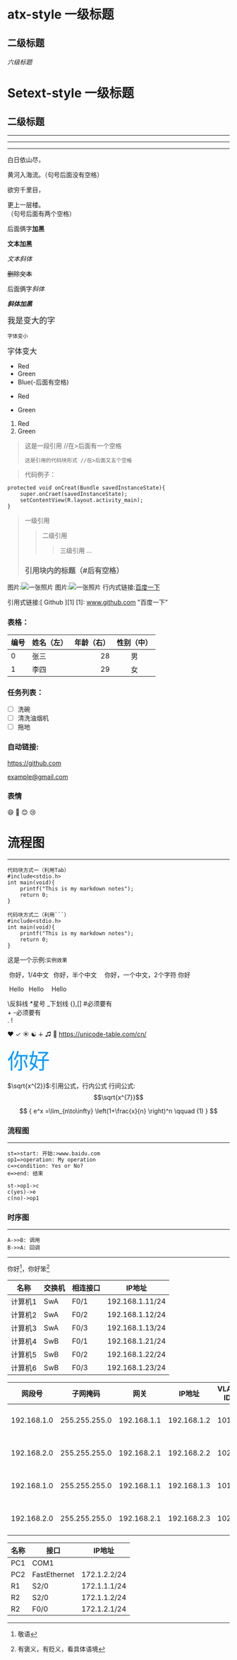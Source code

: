 # atx-style 一级标题
## 二级标题
###### 六级标题

Setext-style 一级标题
======
二级标题
---------------
***
-----
______


白日依山尽，

黄河入海流。（句号后面没有空格）

欲穷千里目，

更上一层楼。  
（句号后面有两个空格）

后面俩字**加黑**

__文本加黑__

_文本斜体_

~~删除文本~~

后面俩字*斜体*

***斜体加黑***

<font size=4>我是变大的字</font>

<small>字体变小</small>

<big>字体变大</big>

- Red
- Green
- Blue(-后面有空格)

* Red
+ Green

1. Red
2. Green

> 这是一段引用  //在>后面有一个空格
>
>     这是引用的代码块形式 //在>后面又五个空格

>代码例子：
>
    protected void onCreat(Bundle savedInstanceState){
        super.onCraet(savedInstanceState);
        setContentView(R.layout.activity_main);
    }

>一级引用
>>二级引用
>>>三级引用
...
>### 引用块内的标题（#后有空格）

图片:![一张照片](https://mazhuang.org/favicon.ico "favion")
图片:![一张照片](./test.png)
行内式链接:[百度一下](www.baidu.com "带名字，也可以不要")

引用式链接:[ Github ][1]
[1]: www.github.com  "百度一下"

### 表格：
|编号|姓名（左）|年龄（右）|性别（中）|
|---|:----|---:|:----:|
|0|张三|28|男|
|1|李四|29|女|

### 任务列表：
- [ ] 洗碗
- [ ] 清洗油烟机
- [ ] 拖地

### 自动链接:
https://github.com

<example@gmail.com>

### 表情
:smile: :camel: :blush: :cry:



# 流程图
---

    代码块方式一（利用Tab）
    #include<stdio.h>
    int main(void){
        printf("This is my markdown notes");
        return 0;
    }

```
代码块方式二（利用```）
#include<stdio.h>
int main(void){
    printf("This is my markdown notes");
    return 0;
}
```
这是一个示例:`实例效果`

&nbsp;你好，1/4中文
&ensp;你好，半个中文
&emsp;你好，一个中文，2个字符
你好

&#160;Hello
&#8194;Hello
&#8195;Hello

\反斜线
*星号
_下划线
{},[]
\#必须要有\
+
\-必须要有\
.
!

&#10084;
&#10003;
&#9728;
&#9775;
&#8724;
&#9835;
&#1;
https://unicode-table.com/cn/


<font color=#0099ff size=20 face="黑体">你好</font>

$\sqrt{x^{2}}$:引用公式，行内公式
行间公式:$$\sqrt{x^{7}}$$

$$
{
e^x =\lim_{n\to\infty} \left(1+\frac{x}{n} \right)^n
\qquad (1)
}
$$


### 流程图
-----
``` flow
st=>start: 开始:>www.baidu.com
op1=>operation: My operation
c=>condition: Yes or No?
e=>end: 结束

st->op1->c
c(yes)->e
c(no)->op1
```

### 时序图
-----
```seq
A->>B: 调用
B->>A: 回调
```


***
你好[^1]，你好笨[^2]
[^1]:敬语
[^2]:有褒义，有贬义，看具体语境




|名称|交换机|相连接口|IP地址|
|---|---|---|---|
|计算机1|SwA|F0/1|192.168.1.11/24|
|计算机2|SwA|F0/2|192.168.1.12/24|
|计算机3|SwA|F0/3|192.168.1.13/24|
|计算机4|SwB|F0/1|192.168.1.21/24|
|计算机5|SwB|F0/2|192.168.1.22/24|
|计算机6|SwB|F0/3|192.168.1.23/24|


|网段号|子网掩码|网关|IP地址|VLAN ID|备注|
|---|---|---|---|---|---|
|192.168.1.0|255.255.255.0|192.168.1.1|192.168.1.2|101|PC0所在网段|
|192.168.2.0|255.255.255.0|192.168.2.1|192.168.2.2|102|PC1所在网段|
|192.168.1.0|255.255.255.0|192.168.1.1|192.168.1.3|101|PC2所在网段|
|192.168.2.0|255.255.255.0|192.168.2.1|192.168.2.3|102|PC3所在网段|


|名称|接口|IP地址|
|---|---|---|
|PC1|COM1||
|PC2|FastEthernet|172.1.2.2/24|
|R1|S2/0|172.1.1.1/24|
|R2|S2/0|172.1.1.2/24|
|R2|F0/0|172.1.2.1/24|